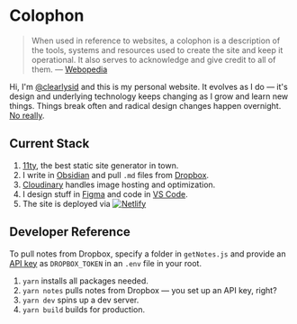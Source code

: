 # Colophon

> When used in reference to websites, a colophon is a description of the tools, systems and resources used to create the site and keep it operational. It also serves to acknowledge and give credit to all of them. — [Webopedia](https://www.webopedia.com/definitions/colophon/)

Hi, I'm [@clearlysid](https://twitter.com/clearlysid) and this is my personal website. It evolves as I do — it's design and underlying technology keeps changing as I grow and learn new things. Things break often and radical design changes happen overnight. [No really](https://twitter.com/clearlysid/status/1394198294193086465?s=20).

## Current Stack

1. [11ty](https://www.11ty.dev/), the best static site generator in town.
2. I write in [Obsidian](https://obsidian.md) and pull `.md` files from [Dropbox](https://www.dropbox.com).
3. [Cloudinary](https://cloudinary.com/) handles image hosting and optimization.
4. I design stuff in [Figma](https://www.figma.com/) and code in [VS Code](https://code.visualstudio.com/).
5. The site is deployed via [![Netlify](https://api.netlify.com/api/v1/badges/4fc3be70-90bc-44a2-80f0-8deebc83575a/deploy-status)](https://app.netlify.com/sites/sidds/deploys)

## Developer Reference

To pull notes from Dropbox, specify a folder in `getNotes.js` and provide an [API key](https://dropbox.tech/developers/generate-an-access-token-for-your-own-account) as `DROPBOX_TOKEN` in an `.env` file in your root.

1. `yarn` installs all packages needed.
2. `yarn notes` pulls notes from Dropbox — you set up an API key, right?
3. `yarn dev` spins up a dev server.
4. `yarn build` builds for production.